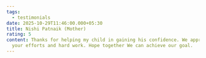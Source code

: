 ```yaml
---
tags:
  - testimonials
date: 2025-10-29T11:46:00.000+05:30
title: Nishi Patnaik (Mother)
rating: 5
content: Thanks for helping my child in gaining his confidence. We appreciate
  your efforts and hard work. Hope together We can achieve our goal.
---
```

